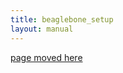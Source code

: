 ```yaml
---
title: beaglebone_setup
layout: manual
---
```


[page moved here](https://github.com/nortd/lasersaur/wiki/beaglebone_setup)
